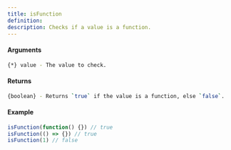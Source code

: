 ```yaml
---
title: isFunction
definition: 
description: Checks if a value is a function.
---
```



#### Arguments


```bash
{*} value - The value to check.
```


#### Returns


```bash
{boolean} - Returns `true` if the value is a function, else `false`.
```


#### Example


```ts
isFunction(function() {}) // trueisFunction(() => {}) // trueisFunction(1) // false
```